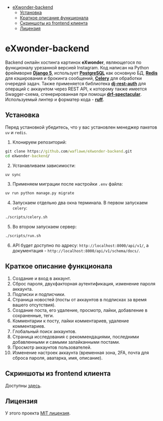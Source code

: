 - [eXwonder-backend](#exwonder-backend)
   * [Установка](#installation)
   * [Краткое описание функционала](#description)
   * [Скриншоты из frontend клиента](#screenshots)
   * [Лицензия](#license)

<!-- TOC --><a name="exwonder-backend"></a>
# eXwonder-backend
Backend онлайн хостинга картинок __eXwonder__, являющегося по функционалу урезанной версией Instagram. 
Код написан на Python фреймворке __[Django 5](https://www.djangoproject.com/)__, использует __[PostgreSQL](https://www.postgresql.org/)__ как основную БД, 
__[Redis](https://github.com/redis/redis)__ для кэширования и брокинга сообщений, __[Celery](https://docs.celeryq.dev/en/stable/getting-started/introduction.html)__ 
для обработки очередей задач. Также применяется библиотека __[dj-rest-auth](https://github.com/iMerica/dj-rest-auth)__ для операций с аккаунтом 
через REST API, к которому также имеется Swagger-схема, сгенерированная при помощи 
__[drf-spectacular](https://github.com/tfranzel/drf-spectacular/)__. Используемый линтер и форматер кода - __[ruff](https://github.com/astral-sh/ruff)__. 
<!-- TOC --><a name="installation"></a>
## Установка
Перед установкой убедитесь, что у вас установлен менеджер пакетов `uv` и `redis`.
1. Клонируем репозиторий:
```cmd
git clone https://github.com/waflawe/eXwonder-backend.git
cd eXwonder-backend/
```
2. Устанавливаем зависимости:
```cmd
uv sync
```
3. Применяем миграции после настройки `.env` файла:
```cmd
uv run python manage.py migrate
```
4. Запускаем отдельно два окна терминала. В первом запускаем `celery`:
```cmd
./scripts/celery.sh
```
5. Во втором запускаем сервер:
```cmd
./scripts/run.sh
```
6. API будет доступно по адресу: `http://localhost:8000/api/v1/`, а документация - `http://localhost:8000/api/v1/schema/docs/`.
<!-- TOC --><a name="description"></a>
## Краткое описание функционала
1. Создание и вход в аккаунт.
2. Сброс пароля, двухфакторная аутентификация, изменение пароля аккаунта.
3. Подписки и подписчики.
4. Страница новостей (посты от аккаунтов в подписках за время вашего отсутствия).
5. Создание поста, его удаление, просмотр, лайки, добавление в сохраненные, теги.
6. Комментарии к посту, лайки комментариев, удаление комментариев.
7. Глобальный поиск аккаунтов.
8. Страница исследования с рекоммендациями, последними добавленными и самыми залайканными постами.
9. Просмотр аккаунтов пользователей.
10. Изменение настроек аккаунта (временная зона, 2FA, почта для сброса пароля, аватарка, имя, описание). 
<!-- TOC --><a name="screenshots"></a>
## Скриншоты из frontend клиента
Доступны [здесь](https://github.com/waflawe/eXwonder-frontend/blob/main/README.md).
<!-- TOC --><a name="license"></a>
## Лицензия
У этого проекта [MIT лицензия](https://github.com/waflawe/eXwonder-backend/blob/main/LICENSE).

